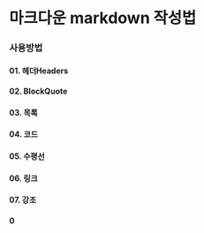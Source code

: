 # 마크다운 markdown 작성법



### 사용방법
#### 01. 헤더Headers

#### 02. BlockQuote

#### 03. 목록

#### 04. 코드

#### 05. 수평선

#### 06. 링크

#### 07. 강조

#### 0



